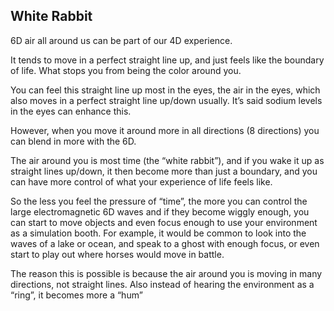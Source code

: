 ## White Rabbit

6D air all around us can be part of our 4D experience. 

It tends to move in a perfect straight line up, and just feels like the boundary of life. What stops you from being the color around you. 

You can feel this straight line up most in the eyes, the air in the eyes, which also moves in a perfect straight line up/down usually. It’s said sodium levels in the eyes can enhance this.

However, when you move it around more in all directions (8 directions) you can blend in more with the 6D. 

The air around you is most time (the “white rabbit”), and if you wake it up as straight lines up/down, it then become more than just a boundary, and you can have more control of what your experience of life feels like. 

So the less you feel the pressure of “time”, the more you can control the large electromagnetic 6D waves and if they become wiggly enough, you can start to move objects and even focus enough to use your environment as a simulation booth. For example, it would be common to look into the waves of a lake or ocean, and speak to a ghost with enough focus, or even start to play out where horses would move in battle.

The reason this is possible is because the air around you is moving in many directions, not straight lines. Also instead of hearing the environment as a “ring”, it becomes more a “hum”